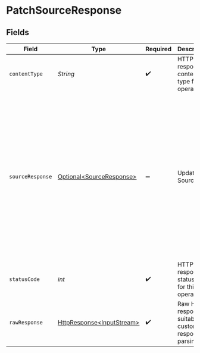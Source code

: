 # PatchSourceResponse


## Fields

| Field                                                                                                                                                                                                                              | Type                                                                                                                                                                                                                               | Required                                                                                                                                                                                                                           | Description                                                                                                                                                                                                                        | Example                                                                                                                                                                                                                            |
| ---------------------------------------------------------------------------------------------------------------------------------------------------------------------------------------------------------------------------------- | ---------------------------------------------------------------------------------------------------------------------------------------------------------------------------------------------------------------------------------- | ---------------------------------------------------------------------------------------------------------------------------------------------------------------------------------------------------------------------------------- | ---------------------------------------------------------------------------------------------------------------------------------------------------------------------------------------------------------------------------------- | ---------------------------------------------------------------------------------------------------------------------------------------------------------------------------------------------------------------------------------- |
| `contentType`                                                                                                                                                                                                                      | *String*                                                                                                                                                                                                                           | :heavy_check_mark:                                                                                                                                                                                                                 | HTTP response content type for this operation                                                                                                                                                                                      |                                                                                                                                                                                                                                    |
| `sourceResponse`                                                                                                                                                                                                                   | [Optional\<SourceResponse>](../../models/shared/SourceResponse.md)                                                                                                                                                                 | :heavy_minus_sign:                                                                                                                                                                                                                 | Update a Source                                                                                                                                                                                                                    | {<br/>"sourceId": "18dccc91-0ab1-4f72-9ed7-0b8fc27c5826",<br/>"name": "Analytics Team Postgres",<br/>"sourceType": "postgres",<br/>"workspaceId": "871d9b60-11d1-44cb-8c92-c246d53bf87e",<br/>"definitionId": "321d9b60-11d1-44cb-8c92-c246d53bf98e"<br/>} |
| `statusCode`                                                                                                                                                                                                                       | *int*                                                                                                                                                                                                                              | :heavy_check_mark:                                                                                                                                                                                                                 | HTTP response status code for this operation                                                                                                                                                                                       |                                                                                                                                                                                                                                    |
| `rawResponse`                                                                                                                                                                                                                      | [HttpResponse\<InputStream>](https://docs.oracle.com/en/java/javase/11/docs/api/java.net.http/java/net/http/HttpResponse.html)                                                                                                     | :heavy_check_mark:                                                                                                                                                                                                                 | Raw HTTP response; suitable for custom response parsing                                                                                                                                                                            |                                                                                                                                                                                                                                    |